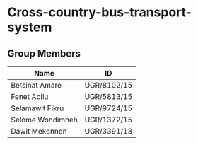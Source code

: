 # Cross-country-bus-transport-system
## Group Members

| Name                    |     ID      |
|-------------------------|-------------|
| Betsinat Amare          | UGR/8102/15 |
| Fenet Abilu             | UGR/5813/15 |
| Selamawit Fikru         | UGR/9724/15 |
| Selome  Wondimneh       | UGR/1372/15 |
|  Dawit Mekonnen         | UGR/3391/13 |
